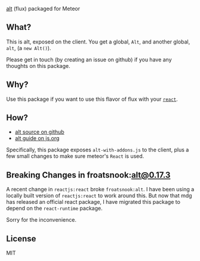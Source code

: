 [alt](https://github.com/goatslacker/alt) (flux) packaged for Meteor

## What?
This is alt, exposed on the client.  You get a global, `Alt`, and another global, `alt`, (a `new Alt()`).

Please get in touch (by creating an issue on github) if you have any thoughts on this package.

## Why?
Use this package if you want to use this flavor of flux with your [`react`](https://atmospherejs.com/reactjs/react).

## How?
* [alt source on github](https://github.com/goatslacker/alt)
* [alt guide on js.org](http://alt.js.org/)

Specifically, this package exposes `alt-with-addons.js` to the client, plus a
few small changes to make sure meteor's `React` is used.

## Breaking Changes in froatsnook:alt@0.17.3
A recent change in `reactjs:react` broke `froatsnook:alt`.  I have been using a
locally built version of `reactjs:react` to work around this.  But now that mdg
has released an official react package, I have migrated this package to depend
on the `react-runtime` package.

Sorry for the inconvenience.

## License
MIT

